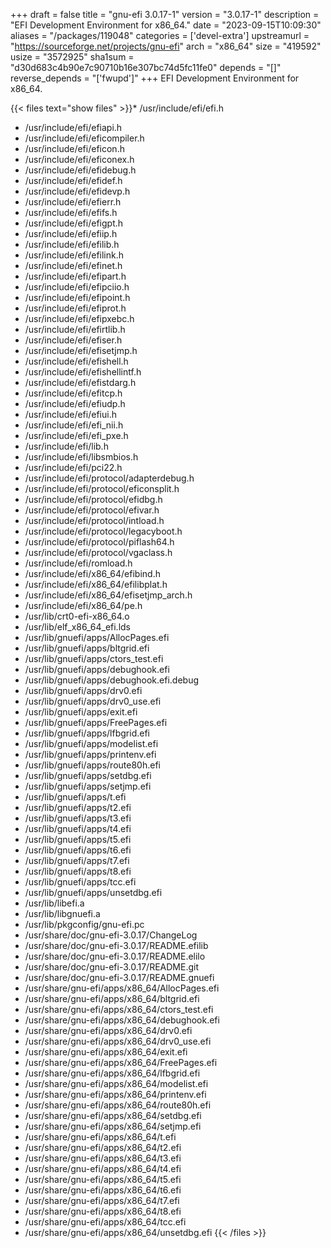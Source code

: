 +++
draft = false
title = "gnu-efi 3.0.17-1"
version = "3.0.17-1"
description = "EFI Development Environment for x86_64."
date = "2023-09-15T10:09:30"
aliases = "/packages/119048"
categories = ['devel-extra']
upstreamurl = "https://sourceforge.net/projects/gnu-efi"
arch = "x86_64"
size = "419592"
usize = "3572925"
sha1sum = "d30d683c4b90e7c90710b16e307bc74d5fc11fe0"
depends = "[]"
reverse_depends = "['fwupd']"
+++
EFI Development Environment for x86_64.

{{< files text="show files" >}}* /usr/include/efi/efi.h
* /usr/include/efi/efiapi.h
* /usr/include/efi/eficompiler.h
* /usr/include/efi/eficon.h
* /usr/include/efi/eficonex.h
* /usr/include/efi/efidebug.h
* /usr/include/efi/efidef.h
* /usr/include/efi/efidevp.h
* /usr/include/efi/efierr.h
* /usr/include/efi/efifs.h
* /usr/include/efi/efigpt.h
* /usr/include/efi/efiip.h
* /usr/include/efi/efilib.h
* /usr/include/efi/efilink.h
* /usr/include/efi/efinet.h
* /usr/include/efi/efipart.h
* /usr/include/efi/efipciio.h
* /usr/include/efi/efipoint.h
* /usr/include/efi/efiprot.h
* /usr/include/efi/efipxebc.h
* /usr/include/efi/efirtlib.h
* /usr/include/efi/efiser.h
* /usr/include/efi/efisetjmp.h
* /usr/include/efi/efishell.h
* /usr/include/efi/efishellintf.h
* /usr/include/efi/efistdarg.h
* /usr/include/efi/efitcp.h
* /usr/include/efi/efiudp.h
* /usr/include/efi/efiui.h
* /usr/include/efi/efi_nii.h
* /usr/include/efi/efi_pxe.h
* /usr/include/efi/lib.h
* /usr/include/efi/libsmbios.h
* /usr/include/efi/pci22.h
* /usr/include/efi/protocol/adapterdebug.h
* /usr/include/efi/protocol/eficonsplit.h
* /usr/include/efi/protocol/efidbg.h
* /usr/include/efi/protocol/efivar.h
* /usr/include/efi/protocol/intload.h
* /usr/include/efi/protocol/legacyboot.h
* /usr/include/efi/protocol/piflash64.h
* /usr/include/efi/protocol/vgaclass.h
* /usr/include/efi/romload.h
* /usr/include/efi/x86_64/efibind.h
* /usr/include/efi/x86_64/efilibplat.h
* /usr/include/efi/x86_64/efisetjmp_arch.h
* /usr/include/efi/x86_64/pe.h
* /usr/lib/crt0-efi-x86_64.o
* /usr/lib/elf_x86_64_efi.lds
* /usr/lib/gnuefi/apps/AllocPages.efi
* /usr/lib/gnuefi/apps/bltgrid.efi
* /usr/lib/gnuefi/apps/ctors_test.efi
* /usr/lib/gnuefi/apps/debughook.efi
* /usr/lib/gnuefi/apps/debughook.efi.debug
* /usr/lib/gnuefi/apps/drv0.efi
* /usr/lib/gnuefi/apps/drv0_use.efi
* /usr/lib/gnuefi/apps/exit.efi
* /usr/lib/gnuefi/apps/FreePages.efi
* /usr/lib/gnuefi/apps/lfbgrid.efi
* /usr/lib/gnuefi/apps/modelist.efi
* /usr/lib/gnuefi/apps/printenv.efi
* /usr/lib/gnuefi/apps/route80h.efi
* /usr/lib/gnuefi/apps/setdbg.efi
* /usr/lib/gnuefi/apps/setjmp.efi
* /usr/lib/gnuefi/apps/t.efi
* /usr/lib/gnuefi/apps/t2.efi
* /usr/lib/gnuefi/apps/t3.efi
* /usr/lib/gnuefi/apps/t4.efi
* /usr/lib/gnuefi/apps/t5.efi
* /usr/lib/gnuefi/apps/t6.efi
* /usr/lib/gnuefi/apps/t7.efi
* /usr/lib/gnuefi/apps/t8.efi
* /usr/lib/gnuefi/apps/tcc.efi
* /usr/lib/gnuefi/apps/unsetdbg.efi
* /usr/lib/libefi.a
* /usr/lib/libgnuefi.a
* /usr/lib/pkgconfig/gnu-efi.pc
* /usr/share/doc/gnu-efi-3.0.17/ChangeLog
* /usr/share/doc/gnu-efi-3.0.17/README.efilib
* /usr/share/doc/gnu-efi-3.0.17/README.elilo
* /usr/share/doc/gnu-efi-3.0.17/README.git
* /usr/share/doc/gnu-efi-3.0.17/README.gnuefi
* /usr/share/gnu-efi/apps/x86_64/AllocPages.efi
* /usr/share/gnu-efi/apps/x86_64/bltgrid.efi
* /usr/share/gnu-efi/apps/x86_64/ctors_test.efi
* /usr/share/gnu-efi/apps/x86_64/debughook.efi
* /usr/share/gnu-efi/apps/x86_64/drv0.efi
* /usr/share/gnu-efi/apps/x86_64/drv0_use.efi
* /usr/share/gnu-efi/apps/x86_64/exit.efi
* /usr/share/gnu-efi/apps/x86_64/FreePages.efi
* /usr/share/gnu-efi/apps/x86_64/lfbgrid.efi
* /usr/share/gnu-efi/apps/x86_64/modelist.efi
* /usr/share/gnu-efi/apps/x86_64/printenv.efi
* /usr/share/gnu-efi/apps/x86_64/route80h.efi
* /usr/share/gnu-efi/apps/x86_64/setdbg.efi
* /usr/share/gnu-efi/apps/x86_64/setjmp.efi
* /usr/share/gnu-efi/apps/x86_64/t.efi
* /usr/share/gnu-efi/apps/x86_64/t2.efi
* /usr/share/gnu-efi/apps/x86_64/t3.efi
* /usr/share/gnu-efi/apps/x86_64/t4.efi
* /usr/share/gnu-efi/apps/x86_64/t5.efi
* /usr/share/gnu-efi/apps/x86_64/t6.efi
* /usr/share/gnu-efi/apps/x86_64/t7.efi
* /usr/share/gnu-efi/apps/x86_64/t8.efi
* /usr/share/gnu-efi/apps/x86_64/tcc.efi
* /usr/share/gnu-efi/apps/x86_64/unsetdbg.efi
{{< /files >}}